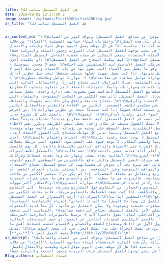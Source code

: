 ```yaml
---
title: هل العمل المستقل مناسب لك؟
date: 2018-09-02 13:37:00 Z
image_asset: "/uploads/First%20Haifia%20blog.jpg"
ar_title: 'هل العمل المستقل مناسب لك؟

'
ar_content_md: "\n\nكثر الحديث مؤخرًا عن منافع العمل المستقل؛ وتوجّه كثير من الشباب
  والشابات لبناء حياتهم العملية \"الحرّة\" من خلاله.\nلكن كيف تتأكد بأنّ هذه الفكرة
  المدهشة -والحالمة أحيانا- مناسبة لك؟ هل كل موظف يعمل اليوم مؤهل لترك وظيفته والانتقال
  للعمل المستقل؟ هل يعني توجهك للعمل المستقل غياب المرونة وحضور المتعة والترفيه فقط؟
  \nلنجيب على هذه الأسئلة المتعددة ينبغي التفكير في سمات شخصية العامل المستقل المثالية،
  أو بكلمات أخرى: \nكيف يمكنك النجاح في العمل المستقل؟ \n\nسمات المستقل الناجح\n\n١-
  \ شغف لا محدود بموهبتك  \nالشغف أحد محركات العمل الأساسية لدى المستقلين على اختلاف
  تخصصاتهم.  وهو ما يفصل بين الأشياء التي نقوم بها من باب الاعتياد وبين تلك التي لا
  نستطيع العيش بدونها. إذا كنت تعمل بمهنة تحبّها ستبقى متيقظا تبحث سبل تطوير أدائك.
  \ \n\n٢- مهارات تواصل وملاحظة متطورة \n\nيحتاج المستقل لمهارات تواصل تساعده في متابعة
  عمله مع الجهات المختلفة. هناك المراسلات التي تحتاج إلى ردّ، والاجتماعات الذكية التي
  تعرض من خلالها خدماتك ومهاراتك. وأيضًا احتياجات العملاء التي تتفاوت بتفاوت المشاريع.
  الموضوع يختلف مع العمل المستقل لأنك لست ضمن مجموعة تحت إدارة واحدة، تعمل بتناغم
  وفي أوقات محددة. العمل المستقل تأتي معه الكثير من السلاسل المفتوحة، والملفات التي
  تحتاج متابعة وإغلاق وكل ذلك يتم بجهودك وانتباهك. \n\n\n٣- تقبّل الانتقاد والرفض\n\nفي
  العمل المستقل نحن معرّضين للنقد المستمر، الكثير من الإشادة والتقدير وبالمقابل الكثير
  من الرفض. \n يجب أن تكون مستعد لذلك خصوصًا إذا كنت مبتدئًا تبحث عن تطوير مهاراتك
  بالعمل على كل مشروع جديد. \n\n\n٤- الفضول\n\nالفضول هو الضوء الذي يرشدنا لأماكن
  جديدة. الأمر نفسه في العمل المستقل. كيف نكتشف مشاريع جديدة؟ تحديات جديدة؟ عملاء
  جدد؟ إذا كنا لا نملك الفضول سنبقى في مكان واحد. نعمل بنفس الطريقة ونكرر نفس الأخطاء.
  في مجالات العمل التقليدية يحصل الموظف على توجيه من رؤسائه، وعلى قائمة مهام متجددة
  كل فترة. لكن مع العمل المستقل وبينما تدير كل مهامك ستحتاج إلى الفضول لاكتشاف أبعاد
  أخرى. \n\n٥- انضباط واهتمام بالعمل\n\nفي العمل المستقل لا يوجد بصمة رقمية تلزمك
  بالحضور يوميا ولنفس المكان. لا يوجد قيود على العمل سوى العقود التي تربطك بعملائك.
  إذا لم تكن لديك القدرة على الانضباط والدافع الداخلي للاستيقاظ والإنجاز كل يوم فالعمل
  المستقل للأسف ليس لك. \n\n٦-ثقة عالية\n\nيمكنك تحقيق أعلى أداء عندما تشعر بالثقة
  العالية تجاه نفسك، ومهاراتك وما تقدمه لعملائك وشركائك.\n\n٧-المرونة\n\nإذا كانت
  المرونة إحدى أهم ميزات العمل المستقل والتي تدفع بالكثيرين من الموظفين اليوم للتوجه
  إليه، فهي بالمقابل أهم ميزة يجب أن تتوفر في شخصياتهم. كي تنجح كمستقل تحتاج الاستعداد
  لكل الظروف والمواقف المتوقعة وغير المتوقعة. يمر المستقل بفترات انعدام الشغف، أو
  انعدام المشاريع ويتعامل مع مختلف الشخصيات. إذا لم يكن مرنًا سيخسر الكثير من طاقته
  واستعداده للمتابعة. فالمرونة هي ما يعطيه  الأمل والحماس وهي ما يجعل فترات التجربة
  والانتظار أكثر سهولة.\n\n٨-مهارات التفاوض\n\nستحتاج إلى بناء ركائز جديدة في شخصيتك،
  ومن بينها مهارات التفاوض والحوار. من التفاوض حول المشاريع وطريقة تنفيذها، إلى التفاوض
  على التسعير والتكلفة. إذا كنت تفقد اهتمامك بالتفاوض سريعًا، فأنت بحاجة للكثير من
  المران إذا أردت الاستمرار في العمل المستقل.\n\n٩-التحفيز الذاتي\n\nما الذي يدفع
  الأشخاص للعمل كل يوم؟ حبّ العمل؟ حبّ العائد المالي؟ الحياة الاجتماعية المصاحبة؟
  كلّ هذه المحفزات حقيقية وموجودة ولا يمكن التقليل من شأنها. كلّ منا لديه المحفزات
  المناسبة التي تدفعه. \nلكن، عندما يتعلق الأمر بالعمل المستقل نحتاج إلى دفعة مضاعفة
  من التحفيز الداخلي. لماذا نقول داخلي؟ لأنه لا يرتبط بالمؤثرات الخارجية المرتبطة
  بالعمل التقليدي كعقوبات التأخير عن الحضور أو خصم المستحقات المالية. \nفي العمل المستقل
  أنتَ المسؤول الأول عن أدائك وستحتاج للشغف والحماس والاهتمام لتقدم لعملائك أفضل ما
  لديك. \n\nلذا ان كنت ترى في نفسك الجرأة على بدء عملك الحر، جرب ان تسجل اليوم في
  منصة العمل الحر \"[**بحر**](http://bit.ly/2Pp64jE)\"\n"
ar_excerpt: "\nكثر الحديث مؤخرًا عن منافع العمل المستقل؛ وتوجّه كثير من الشباب والشابات
  لبناء حياتهم العملية \"الحرّة\" من خلاله.\nلكن كيف تتأكد بأنّ هذه الفكرة المدهشة
  -والحالمة أحيانا- مناسبة لك؟ هل كل موظف يعمل اليوم مؤهل لترك وظيفته والانتقال للعمل
  المستقل؟ هل يعني توجهك للعمل المستقل غياب المرونة وحضور المتعة والترفيه فقط؟ \n"
Blog_authors: هيفاء القحطاني
---
```


